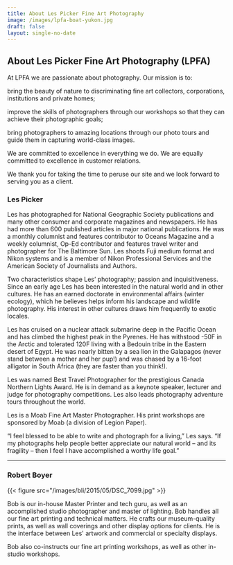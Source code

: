 ```yaml
---
title: About Les Picker Fine Art Photography
image: /images/lpfa-boat-yukon.jpg
draft: false
layout: single-no-date
---
```

## About Les Picker Fine Art Photography (LPFA)

At LPFA we are passionate about photography. Our mission is to:

bring the beauty of nature to discriminating fine art collectors, corporations, institutions and private homes;  

improve the skills of photographers through our workshops so that they can achieve their photographic goals;

bring photographers to amazing locations through our photo tours and guide them in capturing world-class images.

We are committed to excellence in everything we do. We are equally committed to excellence in customer relations. 

We thank you for taking the time to peruse our site and we look forward to serving you as a client. 

### Les Picker

Les has photographed for National Geographic Society publications and many other consumer and corporate magazines and newspapers. He has had more than 600 published articles in major national publications. He was a monthly columnist and features contributor to Oceans Magazine and a weekly columnist, Op-Ed contributor and features travel writer and photographer for The Baltimore Sun. Les shoots Fuji medium format and Nikon systems and is a member of Nikon Professional Services and the American Society of Journalists and Authors. 

Two characteristics shape Les’ photography; passion and inquisitiveness. Since an early age Les has been interested in the natural world and in other cultures. He has an earned doctorate in environmental affairs (winter ecology), which he believes helps inform his landscape and wildlife photography. His interest in other cultures draws him frequently to exotic locales. 

Les has cruised on a nuclear attack submarine deep in the Pacific Ocean and has climbed the highest peak in the Pyrenes. He has withstood -50F in the Arctic and tolerated 120F living with a Bedouin tribe in the Eastern desert of Egypt. He was nearly bitten by a sea lion in the Galapagos (never stand between a mother and her pup!) and was chased by a 16-foot alligator in South Africa (they are faster than you think!). 

Les was named Best Travel Photographer for the prestigious Canada Northern Lights Award. He is in demand as a keynote speaker, lecturer and judge for photography competitions. Les also leads photography adventure tours throughout the world. 

Les is a Moab Fine Art Master Photographer. His print workshops are sponsored by Moab (a division of Legion Paper). 

“I feel blessed to be able to write and photograph for a living,” Les says. “If my photographs help people better appreciate our natural world – and its fragility – then I feel I have accomplished a worthy life goal.”

---

### Robert Boyer

{{< figure src="/images/bli/2015/05/DSC_7099.jpg" >}}

Bob is our in-house Master Printer and tech guru, as well as an accomplished studio photographer and master of lighting. Bob handles all  our fine art printing and technical matters. He crafts our museum-quality prints, as well as wall coverings and other display options for clients. He is the interface between Les' artwork and commercial or specialty displays. 

Bob also co-instructs our fine art printing workshops, as well as other in-studio workshops. 

 
